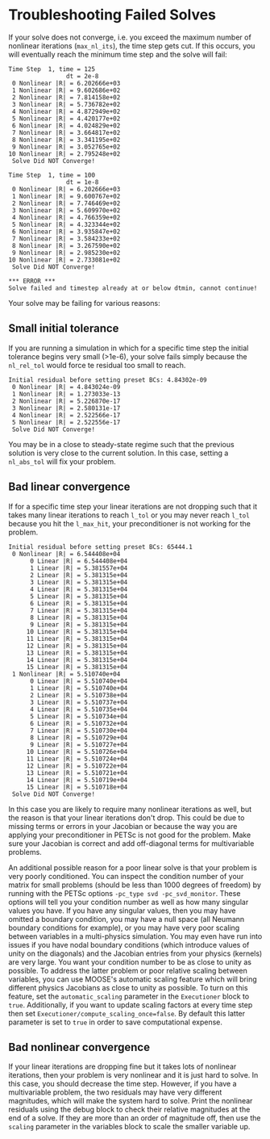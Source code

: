 # Troubleshooting Failed Solves

If your solve does not converge, i.e. you exceed the maximum number of nonlinear iterations (`max_nl_its`), the time step gets cut. If this occurs, you will eventually reach the minimum time step and the solve will fail:

```
Time Step  1, time = 125
                dt = 2e-8
 0 Nonlinear |R| = 6.202666e+03
 1 Nonlinear |R| = 9.602686e+02
 2 Nonlinear |R| = 7.814158e+02
 3 Nonlinear |R| = 5.736782e+02
 4 Nonlinear |R| = 4.872949e+02
 5 Nonlinear |R| = 4.420177e+02
 6 Nonlinear |R| = 4.024829e+02
 7 Nonlinear |R| = 3.664817e+02
 8 Nonlinear |R| = 3.341195e+02
 9 Nonlinear |R| = 3.052765e+02
10 Nonlinear |R| = 2.795248e+02
 Solve Did NOT Converge!

Time Step  1, time = 100
                dt = 1e-8
 0 Nonlinear |R| = 6.202666e+03
 1 Nonlinear |R| = 9.600767e+02
 2 Nonlinear |R| = 7.746469e+02
 3 Nonlinear |R| = 5.609970e+02
 4 Nonlinear |R| = 4.766359e+02
 5 Nonlinear |R| = 4.323344e+02
 6 Nonlinear |R| = 3.935847e+02
 7 Nonlinear |R| = 3.584233e+02
 8 Nonlinear |R| = 3.267590e+02
 9 Nonlinear |R| = 2.985230e+02
10 Nonlinear |R| = 2.733081e+02
 Solve Did NOT Converge!

*** ERROR ***
Solve failed and timestep already at or below dtmin, cannot continue!
```

Your solve may be failing for various reasons:

## Small initial tolerance

If you are running a simulation in which for a specific time step the initial tolerance begins very small (>1e-6), your solve fails simply because the `nl_rel_tol` would force te residual too small to reach.

```
Initial residual before setting preset BCs: 4.84302e-09
 0 Nonlinear |R| = 4.843024e-09
 1 Nonlinear |R| = 1.273033e-13
 2 Nonlinear |R| = 5.226870e-17
 3 Nonlinear |R| = 2.580131e-17
 4 Nonlinear |R| = 2.522566e-17
 5 Nonlinear |R| = 2.522556e-17
 Solve Did NOT Converge!
```

You may be in a close to steady-state regime such that the previous solution is very close to the current solution. In this case, setting a `nl_abs_tol` will fix your problem.

## Bad linear convergence

If for a specific time step your linear iterations are not dropping such that it takes many linear iterations to reach `l_tol` or you may never reach `l_tol` because you hit the `l_max_hit`, your preconditioner is not working for the problem.

```
Initial residual before setting preset BCs: 65444.1
 0 Nonlinear |R| = 6.544408e+04
      0 Linear |R| = 6.544408e+04
      1 Linear |R| = 5.381557e+04
      2 Linear |R| = 5.381315e+04
      3 Linear |R| = 5.381315e+04
      4 Linear |R| = 5.381315e+04
      5 Linear |R| = 5.381315e+04
      6 Linear |R| = 5.381315e+04
      7 Linear |R| = 5.381315e+04
      8 Linear |R| = 5.381315e+04
      9 Linear |R| = 5.381315e+04
     10 Linear |R| = 5.381315e+04
     11 Linear |R| = 5.381315e+04
     12 Linear |R| = 5.381315e+04
     13 Linear |R| = 5.381315e+04
     14 Linear |R| = 5.381315e+04
     15 Linear |R| = 5.381315e+04
 1 Nonlinear |R| = 5.510740e+04
      0 Linear |R| = 5.510740e+04
      1 Linear |R| = 5.510740e+04
      2 Linear |R| = 5.510738e+04
      3 Linear |R| = 5.510737e+04
      4 Linear |R| = 5.510735e+04
      5 Linear |R| = 5.510734e+04
      6 Linear |R| = 5.510732e+04
      7 Linear |R| = 5.510730e+04
      8 Linear |R| = 5.510729e+04
      9 Linear |R| = 5.510727e+04
     10 Linear |R| = 5.510726e+04
     11 Linear |R| = 5.510724e+04
     12 Linear |R| = 5.510722e+04
     13 Linear |R| = 5.510721e+04
     14 Linear |R| = 5.510719e+04
     15 Linear |R| = 5.510718e+04
 Solve Did NOT Converge!
```

In this case you are likely to require many nonlinear iterations as well, but the reason is that your linear iterations don't drop. This could be due to missing terms or errors in your Jacobian or because the way you are applying your preconditioner in PETSc is not good for the problem. Make sure your Jacobian is correct and add off-diagonal terms for multivariable problems.

An additional possible reason for a poor linear solve is that your problem is very poorly
conditioned. You can inspect the condition number of your matrix for small problems (should be less
than 1000 degrees of freedom) by running with the PETSc options `-pc_type svd
-pc_svd_monitor`. These options will tell you your condition number as well as how many singular
values you have. If you have any singular values, then you may have omitted a boundary condition,
you may have a null space (all Neumann boundary conditions for example), or you may have very poor
scaling between variables in a multi-physics simulation. You may even have run into issues if you
have nodal boundary conditions (which introduce values of unity on the diagonals) and the Jacobian
entries from your physics (kernels) are very large. You want your condition number to be as close to
unity as possible. To address the latter problem or poor relative scaling between variables, you
can use MOOSE's automatic scaling feature which will bring different physics Jacobians as close to
unity as possible. To turn on this feature, set the `automatic_scaling`
parameter in the `Executioner` block to `true`. Additionally, if you want to update scaling factors
at every time step then set `Executioner/compute_scaling_once=false`. By default this latter
parameter is set to `true` in order to save computational expense.

## Bad nonlinear convergence

If your linear iterations are dropping fine but it takes lots of nonlinear iterations, then your problem is very nonlinear and it is just hard to solve. In this case, you should decrease the time step. However, if you have a multivariable problem, the two residuals may have very different magnitudes, which will make the system hard to solve. Print the nonlinear residuals using the debug block to check their relative magnitudes at the end of a solve. If they are more than an order of magnitude off, then use the `scaling` parameter in the variables block to scale the smaller variable up.
